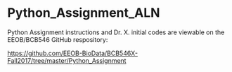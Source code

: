 # Python_Assignment_ALN

Python Assignment instructions and Dr. X. initial codes are viewable on the EEOB/BCB546 GitHub respository:

https://github.com/EEOB-BioData/BCB546X-Fall2017/tree/master/Python_Assignment
